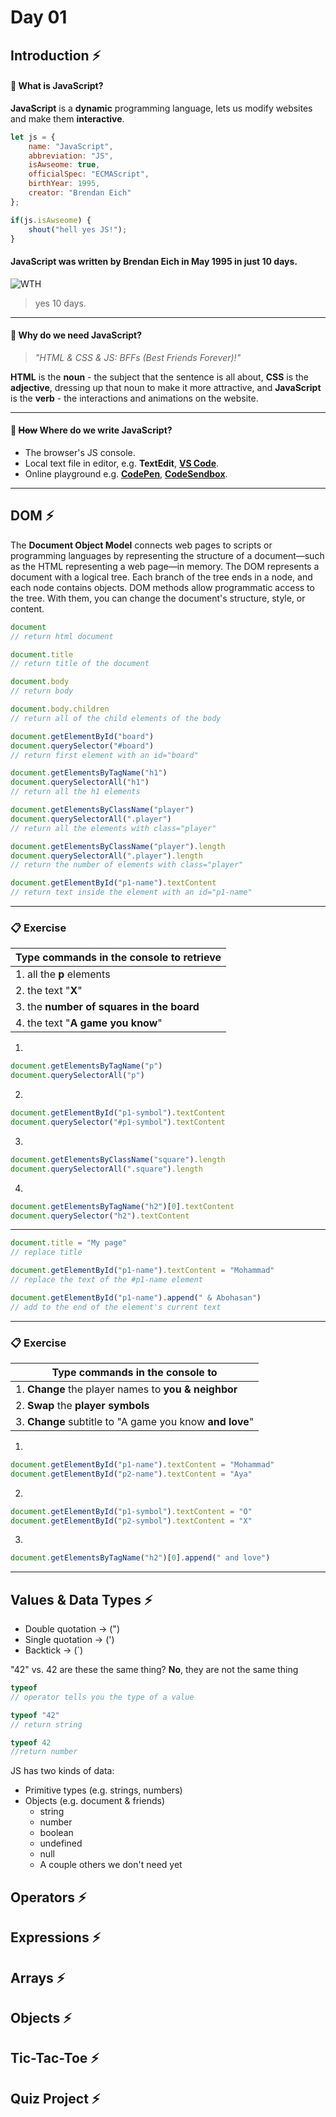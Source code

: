 Day 01
======

## Introduction ⚡

#### 📍 What is JavaScript?
**JavaScript** is a **dynamic** programming language, lets us modify websites and make them **interactive**.

```javascript
let js = {
    name: "JavaScript",
    abbreviation: "JS",
    isAwseome: true,
    officialSpec: "ECMAScript",
    birthYear: 1995,
    creator: "Brendan Eich"
};

if(js.isAwseome) {
    shout("hell yes JS!");
}
```

#### JavaScript was written by **Brendan Eich** in May 1995 in just **10 days**.
![WTH](https://miro.medium.com/v2/resize:fit:640/1*KXWuSh_4SycAyPbkYPmtsg.gif)
> yes 10 days.

----

#### 📍 Why do we need JavaScript?
> _"HTML & CSS & JS: BFFs (Best Friends Forever)!"_

**HTML** is the **noun** - the subject that the sentence is all about, **CSS** is the **adjective**, dressing up that noun to make it more attractive, and **JavaScript** is the **verb** - the interactions and animations on the website.

----

#### 📍 ~~How~~ Where do we write JavaScript?
- The browser's JS console.
- Local text file in editor, e.g. **TextEdit**, [**VS Code**](https://code.visualstudio.com/).
- Online playground e.g. [**CodePen**](https://codepen.io/), [**CodeSendbox**](https://codesandbox.io/).

----

## DOM ⚡
The **Document Object Model** connects web pages to scripts or programming languages by representing the structure of a document—such as the HTML representing a web page—in memory.
The DOM represents a document with a logical tree. Each branch of the tree ends in a node, and each node contains objects. DOM methods allow programmatic access to the tree. With them, you can change the document's structure, style, or content.

```javascript
document
// return html document
```

```javascript
document.title
// return title of the document
```

```javascript
document.body
// return body
```

```javascript
document.body.children
// return all of the child elements of the body
```

```javascript
document.getElementById("board")
document.querySelector("#board")
// return first element with an id="board"
```

```javascript
document.getElementsByTagName("h1")
document.querySelectorAll("h1")
// return all the h1 elements
```

```javascript
document.getElementsByClassName("player")
document.querySelectorAll(".player")
// return all the elements with class="player"
```

```javascript
document.getElementsByClassName("player").length
document.querySelectorAll(".player").length
// return the number of elements with class="player"
```

```javascript
document.getElementById("p1-name").textContent
// return text inside the element with an id="p1-name"
```

---

### 📋 Exercise
| Type commands in the console to retrieve |
| ------------- |
| 1. all the **p** elements |
| 2. the text "**X**" |
| 3. the **number of squares in the board** |
| 4. the text "**A game you know**" |

1.
```javascript
document.getElementsByTagName("p")
document.querySelectorAll("p")
```
2.
```javascript
document.getElementById("p1-symbol").textContent
document.querySelector("#p1-symbol").textContent
```
3.
```javascript
document.getElementsByClassName("square").length
document.querySelectorAll(".square").length
```
4.
```javascript
document.getElementsByTagName("h2")[0].textContent
document.querySelector("h2").textContent
```

---

```javascript
document.title = "My page"
// replace title
```

```javascript
document.getElementById("p1-name").textContent = "Mohammad"
// replace the text of the #p1-name element
```

```javascript
document.getElementById("p1-name").append(" & Abohasan")
// add to the end of the element's current text
```

---

### 📋 Exercise
| Type commands in the console to |
| ------------- |
| 1. **Change** the player names to **you & neighbor** |
| 2. **Swap** the **player symbols** |
| 3. **Change** subtitle to "A game you know **and love**" |

1.
```javascript
document.getElementById("p1-name").textContent = "Mohammad"
document.getElementById("p2-name").textContent = "Aya"
```
2.
```javascript
document.getElementById("p1-symbol").textContent = "O"
document.getElementById("p2-symbol").textContent = "X"
```
3.
```javascript
document.getElementsByTagName("h2")[0].append(" and love")
```

---

## Values & Data Types ⚡
- Double quotation → (") 
- Single quotation → (')
- Backtick → (`)

"42" vs. 42 are these the same thing? 
**No**, they are not the same thing
```javascript
typeof
// operator tells you the type of a value

typeof "42"
// return string

typeof 42
//return number
```

JS has two kinds of data:
- Primitive types (e.g. strings, numbers)
- Objects (e.g. document & friends)
  - string
  - number
  - boolean
  - undefined
  - null
  - A couple others we don't need yet



## Operators ⚡
## Expressions ⚡
## Arrays ⚡
## Objects ⚡
## Tic-Tac-Toe ⚡
## Quiz Project ⚡
